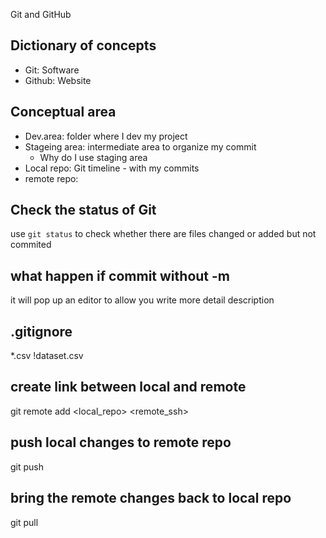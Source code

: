 Git and GitHub
## Dictionary of concepts
- Git: Software
- Github: Website

## Conceptual area
- Dev.area: folder where I dev my project
- Stageing area: intermediate area to organize my commit
	- Why do I use staging area
- Local repo: Git timeline - with my commits
- remote repo: 

## Check the status of Git
use `git status` to check whether there are files changed or added but not commited

## what happen if commit without -m
it will pop up an editor to allow you write more detail description

## .gitignore
*.csv
!dataset.csv

## create link between local and remote
git remote add <local_repo> <remote_ssh>

## push local changes to remote repo
git push

## bring the remote changes back to local repo
git pull
